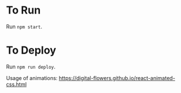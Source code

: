 # To Run

Run `npm start`.

# To Deploy

Run `npm run deploy`.



Usage of animations: https://digital-flowers.github.io/react-animated-css.html
